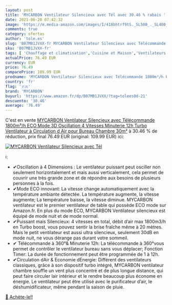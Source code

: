 ```yaml
---
layout: post
title: 'MYCARBON Ventilateur Silencieux avec Tél avec 30.46 % rabais '
date: 2021-06-20 07:42:32
image: 'https://m.media-amazon.com/images/I/418bhtrf9tS._SL500_._SL400_.jpg'
comments: true
category: ofertas
author: 'tole.es'
slug: 'B07MB1JVXX-fr MYCARBON Ventilateur Silencieux avec Télécommande 1800m³/h...'
sku: 'B07MB1JVXX-fr'
tags: [ 'Chauffage et climatisation','Cuisine et Maison','Ventilateurs','Ventilateurs de table','mycarbon', ]
actualPrice: 76.49 EUR
currency: EUR
price: 76.49
comparePrice: 109.99 EUR
prodname: 'MYCARBON Ventilateur Silencieux avec Télécommande 1800m³/h ECO Mode 3D Oscillation 4 Vitesses Minuterie 12h Turbo Ventilateur à Circulation d Air pour Bureau Chambre 30m²'
country: 'fr'
flag: '🇫🇷'
brand: 'MYCARBON'
buyurl: 'https://www.amazon.fr/dp/B07MB1JVXX/?tag=tolees0d-21'
descuento: '30.46'
average: '76.49'
---
```


C'est en vente [MYCARBON Ventilateur Silencieux avec Télécommande 1800m³/h ECO Mode 3D Oscillation 4 Vitesses Minuterie 12h Turbo Ventilateur à Circulation d Air pour Bureau Chambre 30m²](https://www.amazon.fr/dp/B07MB1JVXX/?tag=tolees0d-21)  à  30.46 % de réduction, prix final  76.49 EUR (original: 109.99 EUR) ici:

[![MYCARBON Ventilateur Silencieux avec Tél](https://m.media-amazon.com/images/I/418bhtrf9tS._SL500_._SL400_.jpg)](https://www.amazon.fr/dp/B07MB1JVXX/?tag=tolees0d-21)

ℹ️:

- ✔Oscillation à 4 Dimensions : Le ventilateur puissant peut osciller non seulement horizontalement et mais aussi verticalement, cela permet de couvrir une très grande zone et de répondre aux besoins de plusieurs personnes à la fois.
- ✔Mode ECO innovant: La vitesse change automatiquement avec la température ambiante détectée. La température augmente, la vitesse augmente; La température baisse, la vitesse diminue. MYCARBON ventilateur est le premier ventilateur de table qui possède ECO mode sur Amazon.fr. En plus du mode ECO, MYCARBON Ventilateur silencieux est équipé de mode nuit et de mode normal.
- ✔Puissant mais Silencieux: 4 vitesses en total, débit d’air max 1800m3/h en Turbo boost, vous pouvez sentir la brise fraîche même à 20 mètres. Mais le petit ventilateur est aussi ultra silencieux, seulement 30dB en mode nuit, ne vous dérange pas durant votre sommeil.
- ✔ Télécommande à 360°& Minuterie 12h: La télécommande à 360°vous permet de contrôler le ventilateur bureau sans vous déplacer; Fonction Timer: La durée de fonctionnement peut être programmée de 1 à 12h.
- ✔Circulation dAir & Economie dEnergie: Différent des ventilateurs classiques, grâce à son dispositif turbo intégré, MYCARBON ventilateur chambre souffle un vent plus concentré et de plus longue distance, qui peut faire circuler lair intérieur et le rendre beaucoup plus économe en énergie. Le ventilateur peut être utilisé avec le purificateur d’air, le déshumidificateur, même pendant la saison de pluie.

[🛒 Achète-le!!](https://www.amazon.fr/dp/B07MB1JVXX/?tag=tolees0d-21)
